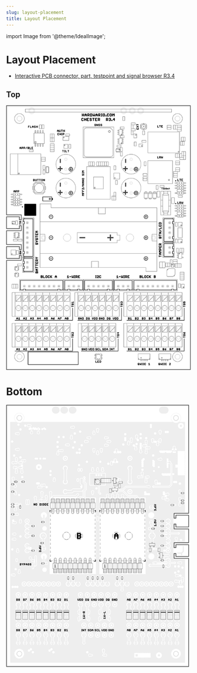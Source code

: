 ```yaml
---
slug: layout-placement
title: Layout Placement
---
```

import Image from '@theme/IdealImage';

# Layout Placement

- [Interactive PCB connector, part, testpoint and signal browser R3.4](pathname:///download/ibom/chester-m-r3.4.html)

## Top

![](documentation-top.png)

# Bottom

![](documentation-bot.png)



